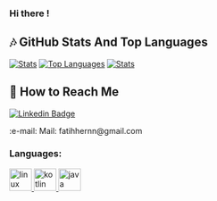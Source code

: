 ### Hi there !


## :notes: GitHub Stats And Top Languages

[![Stats](https://github-readme-stats.vercel.app/api?username=fatihhernn&show_icons=true&count_private=true&layout=compact&theme=dark)](#)       [![Top Languages](https://github-readme-stats.vercel.app/api/top-langs/?username=fatihhernn&layout=compact&langs_count=8&theme=dark)](#)
[![Stats](http://github-readme-streak-stats.herokuapp.com?user=fatihhernn&theme=highcontrast&fire=CA0000)](#)



## :microphone: How to Reach Me
[![Linkedin Badge](https://img.shields.io/badge/FatihEren-follow%20on%20linkedin-blue?style=for-the-badge&logo=linkedin)](https://www.linkedin.com/in/fatihhernn/)

<p> :e-mail: Mail: fatihhernn@gmail.com
  
  <h3 align="left">Languages:</h3>
<p align="left">
  <a href="https://developer.android.com/" target="_blank"> 
    <img src="https://www.svgrepo.com/show/303175/android-logo.svg" 
         alt="linux" width="40" height="40"
    /> 
  </a>
  
  <a href="https://kotlinlang.org/" target="_blank">
    <img
      src="https://www.logo.wine/a/logo/Kotlin_(programming_language)/Kotlin_(programming_language)-Logo.wine.svg"
      alt="kotlin"
      width="40"
      height="40"
    /> </a
  >
  <a href="https://www.java.com/tr/" target="_blank">
    <img
      src="https://www.vectorlogo.zone/logos/java/java-icon.svg"
      alt="java"
      width="40"
      height="40"
    /> </a
  >

</p>
